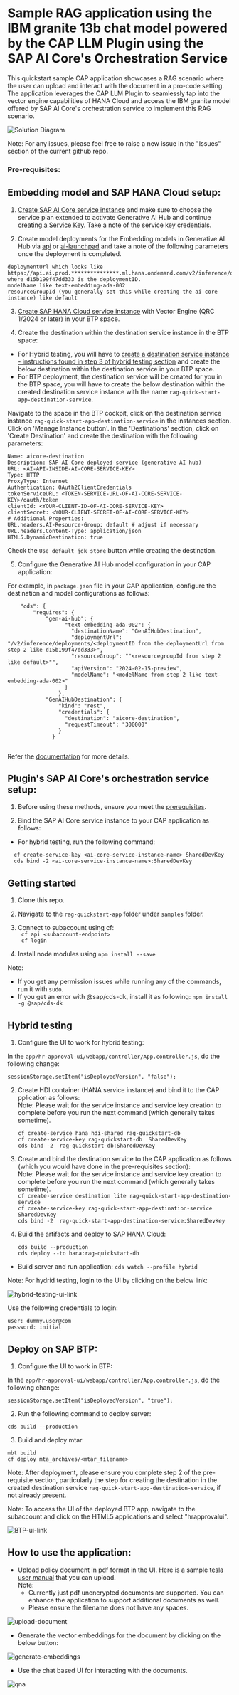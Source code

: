 # Sample RAG application using the IBM granite 13b chat model powered by the CAP LLM Plugin using the SAP AI Core's Orchestration Service

This quickstart sample CAP application showcases a RAG scenario where the user can upload and interact with the document in a pro-code setting. The application leverages the CAP LLM Plugin to seamlessly tap into the vector engine capabilities of HANA Cloud and access the IBM granite model offered by SAP AI Core's orchestration service to implement this RAG scenario.

![Solution Diagram](./docs/images/rag-arch.png)

Note: For any issues, please feel free to raise a new issue in the "Issues" section of the current github repo.

### Pre-requisites:

## Embedding model and SAP HANA Cloud setup:
 
1. <a href="https://help.sap.com/docs/sap-ai-core/sap-ai-core-service-guide/create-service-instance" target="_blank">Create SAP AI Core service instance</a> and make sure to choose the service plan extended to activate Generative AI Hub and continue [creating a Service Key](https://help.sap.com/docs/sap-ai-core/sap-ai-core-service-guide/create-service-key). Take a note of the service key credentials.
 
2. Create model deployments for the Embedding models in Generative AI Hub via <a href="https://help.sap.com/docs/sap-ai-core/sap-ai-core-service-guide/create-deployment-for-generative-ai-model-in-sap-ai-core" target="_blank">api</a>
 or <a href="https://developers.sap.com/tutorials/ai-core-generative-ai.html#7a5bec43-f286-4004-9b0b-6359199141da" target="_blank">ai-launchpad</a> and take a note of the following parameters once the deployment is completed.

```
deploymentUrl which looks like https://api.ai.prod.***************.ml.hana.ondemand.com/v2/inference/deployments/d15b199f47dd333 where d15b199f47dd333 is the deploymentID.
modelName like text-embedding-ada-002
resourceGroupId (you generally set this while creating the ai core instance) like default
```

3.  <a href="https://developers.sap.com/tutorials/btp-app-hana-cloud-setup.html" target="_blank">Create SAP HANA Cloud service instance</a> with Vector Engine (QRC 1/2024 or later) in your BTP space.

4. Create the destination within the destination service instance in the BTP space:

- For Hybrid testing, you will have to [create a destination service instance - instructions found in step 3 of hybrid testing section](#hybrid-testing) and create the below destination within the destination service in your BTP space.
- For BTP deployment, the destination service will be created for you in the BTP space, you will have to create the below destination within the created destination service instance with the name `rag-quick-start-app-destination-service`.

Navigate to the space in the BTP cockpit, click on the destination service instance `rag-quick-start-app-destination-service` in the instances section. Click on 'Manage Instance button'. In the 'Destinations' section, click on 'Create Destination' and create the destination with the following parameters:
 
```
Name: aicore-destination
Description: SAP AI Core deployed service (generative AI hub)
URL: <AI-API-INSIDE-AI-CORE-SERVICE-KEY>
Type: HTTP
ProxyType: Internet
Authentication: OAuth2ClientCredentials
tokenServiceURL: <TOKEN-SERVICE-URL-OF-AI-CORE-SERVICE-KEY>/oauth/token
clientId: <YOUR-CLIENT-ID-OF-AI-CORE-SERVICE-KEY>
clientSecret: <YOUR-CLIENT-SECRET-OF-AI-CORE-SERVICE-KEY>
# Additional Properties:
URL.headers.AI-Resource-Group: default # adjust if necessary
URL.headers.Content-Type: application/json
HTML5.DynamicDestination: true

```
Check the `Use default jdk store` button while creating the destination.

5. Configure the Generative AI Hub model configuration in your CAP application:
 
For example, in `package.json` file in your CAP application, configure the destination and model configurations as follows: 
 
```
    "cds": {
        "requires": {
            "gen-ai-hub": {
                  "text-embedding-ada-002": {
                    "destinationName": "GenAIHubDestination",
                    "deploymentUrl": "/v2/inference/deployments/<deploymentID from the deploymentUrl from step 2 like d15b199f47dd333>",
                    "resourceGroup": ""<resourcegroupId from step 2 like default>"",
                    "apiVersion": "2024-02-15-preview",
                    "modelName": "<modelName from step 2 like text-embedding-ada-002>"
                  }
                },
            "GenAIHubDestination": {
                "kind": "rest",
                "credentials": {
                  "destination": "aicore-destination",
                  "requestTimeout": "300000"
                }
              }
 
```

Refer the [documentation](https://help.sap.com/docs/sap-ai-core/sap-ai-core-service-guide/create-deployment-for-generative-ai-model-in-sap-ai-core) for more details.

## Plugin's SAP AI Core's orchestration service setup:

1. Before using these methods, ensure you meet the [prerequisites](https://www.npmjs.com/package/@sap-ai-sdk/orchestration#prerequisites).

2. Bind the SAP AI Core service instance to your CAP application as follows:
  
  - For hybrid testing, run the following command:
  ```   
    cf create-service-key <ai-core-service-instance-name> SharedDevKey   
    cds bind -2 <ai-core-service-instance-name>:SharedDevKey   
  ```   


## Getting started

1.  Clone this repo. 
2.  Navigate to the `rag-quickstart-app` folder under `samples` folder.    
2.  Connect to subaccount using cf:      
    ` cf api <subaccount-endpoint>`    
    ` cf login`   

3. Install node modules using `npm install --save`

Note: 

- If you get any permission issues while running any of the commands, run it with `sudo`.
- If you get an error with @sap/cds-dk, install it as  following:
  `npm install -g @sap/cds-dk`

## Hybrid testing

1. Configure the UI to work for hybrid testing:

  In the `app/hr-approval-ui/webapp/controller/App.controller.js`, do the following change:

  ```
  sessionStorage.setItem("isDeployedVersion", "false");
  ```
  
2. Create HDI container (HANA service instance) and bind it to the CAP pplication as follows:   
    Note: Please wait for the service instance and service key creation to complete before you run the next command (which generally takes sometime).   

    `cf create-service hana hdi-shared rag-quickstart-db`    
    `cf create-service-key rag-quickstart-db  SharedDevKey`   
    `cds bind -2  rag-quickstart-db:SharedDevKey`  

3. Create and bind the destination service to the CAP application as follows (which you would have done in the pre-requisites section):  
     Note: Please wait for the service instance and service key creation to complete before you run the next command (which generally takes sometime).      
    `cf create-service destination lite rag-quick-start-app-destination-service`  
    `cf create-service-key rag-quick-start-app-destination-service SharedDevKey`  
    `cds bind -2  rag-quick-start-app-destination-service:SharedDevKey`  

4. Build the artifacts and deploy to SAP HANA Cloud:

    `cds build --production`  
    `cds deploy --to hana:rag-quickstart-db`  

- Build server and run application:
`cds watch --profile hybrid`

Note: For hydrid testing, login to the UI by clicking on the below link:

![hybrid-testing-ui-link](./docs/images/hybrid-testing-ui.png)

Use the following credentials to login:

```
user: dummy.user@com
password: initial
```

## Deploy on SAP BTP:

1. Configure the UI to work in BTP:

  In the `app/hr-approval-ui/webapp/controller/App.controller.js`, do the following change:

  ```
  sessionStorage.setItem("isDeployedVersion", "true");
  ```

2. Run the following command to deploy server:

`cds build --production`

3. Build and deploy mtar

```
mbt build
cf deploy mta_archives/<mtar_filename>
```

Note: After deployment, please ensure you complete step 2 of the pre-requisite section, particularly the step for creating the destination in the created destination service `rag-quick-start-app-destination-service`, if not already present.

Note: To access the UI of the deployed BTP app, navigate to the subaccount and click on the HTML5 applications and select "hrapprovalui".

![BTP-ui-link](./docs/images/BTP-login.png)


## How to use the application:

- Upload policy document in pdf format in the UI.  Here is a sample [tesla user manual](https://www.tesla.com/ownersmanual/model3/en_us/Owners_Manual.pdf) that you can upload.   
Note:
  - Currently just pdf unencrypted documents are supported. You can enhance the application to support additional documents as well.
  - Please ensure the filename does not have any spaces.


![upload-document](./docs/images/upload-document.png)

- Generate the vector embeddings for the document by clicking on the below button:

![generate-embeddings](./docs/images/generate-embeddings.png)

- Use the chat based UI for interacting with the documents.

![qna](./docs/images/qna.png)



  




